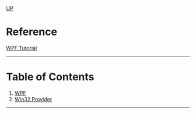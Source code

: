 [UP](../index.md)

# Reference
[WPF Tutorial](http://www.wpftutorial.net/datagrid.html)

---
# Table of Contents
1. [WPF](./XAML/index.md)
2. [Win32 Provider](./Win32_Provider/index.md)
---